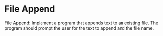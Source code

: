 # File Append
File Append: Implement a program that appends text to an existing file. The program should prompt the user for the text to append and the file name.


